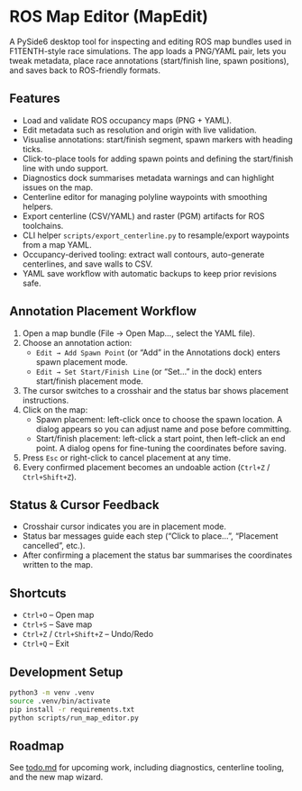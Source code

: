 # ROS Map Editor (MapEdit)

A PySide6 desktop tool for inspecting and editing ROS map bundles used in F1TENTH-style race simulations. The app loads a PNG/YAML pair, lets you tweak metadata, place race annotations (start/finish line, spawn positions), and saves back to ROS-friendly formats.

## Features

- Load and validate ROS occupancy maps (PNG + YAML).
- Edit metadata such as resolution and origin with live validation.
- Visualise annotations: start/finish segment, spawn markers with heading ticks.
- Click-to-place tools for adding spawn points and defining the start/finish line with undo support.
- Diagnostics dock summarises metadata warnings and can highlight issues on the map.
- Centerline editor for managing polyline waypoints with smoothing helpers.
- Export centerline (CSV/YAML) and raster (PGM) artifacts for ROS toolchains.
- CLI helper `scripts/export_centerline.py` to resample/export waypoints from a map YAML.
- Occupancy-derived tooling: extract wall contours, auto-generate centerlines, and save walls to CSV.
- YAML save workflow with automatic backups to keep prior revisions safe.

## Annotation Placement Workflow

1. Open a map bundle (File → Open Map…, select the YAML file).
2. Choose an annotation action:
   - `Edit → Add Spawn Point` (or “Add” in the Annotations dock) enters spawn placement mode.
   - `Edit → Set Start/Finish Line` (or “Set…” in the dock) enters start/finish placement mode.
3. The cursor switches to a crosshair and the status bar shows placement instructions.
4. Click on the map:
   - Spawn placement: left-click once to choose the spawn location. A dialog appears so you can adjust name and pose before committing.
   - Start/finish placement: left-click a start point, then left-click an end point. A dialog opens for fine-tuning the coordinates before saving.
5. Press `Esc` or right-click to cancel placement at any time.
6. Every confirmed placement becomes an undoable action (`Ctrl+Z` / `Ctrl+Shift+Z`).

## Status & Cursor Feedback

- Crosshair cursor indicates you are in placement mode.
- Status bar messages guide each step (“Click to place…”, “Placement cancelled”, etc.).
- After confirming a placement the status bar summarises the coordinates written to the map.

## Shortcuts

- `Ctrl+O` – Open map
- `Ctrl+S` – Save map
- `Ctrl+Z` / `Ctrl+Shift+Z` – Undo/Redo
- `Ctrl+Q` – Exit

## Development Setup

```bash
python3 -m venv .venv
source .venv/bin/activate
pip install -r requirements.txt
python scripts/run_map_editor.py
```

## Roadmap

See [todo.md](todo.md) for upcoming work, including diagnostics, centerline tooling, and the new map wizard.
